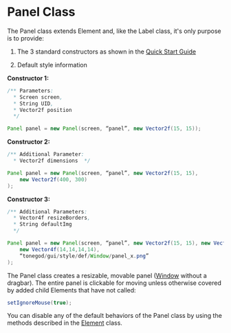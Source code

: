 Panel Class
===========

The Panel class extends Element and, like the Label class, it's only
purpose is to provide:

1.  The 3 standard constructors as shown in the [Quick Start
    Guide](../../../jme3/contributions/tonegodgui/quickstart)

2.  Default style information

**Constructor 1:**

```java
/** Parameters:
  * Screen screen,
  * String UID,
  * Vector2f position
  */

Panel panel = new Panel(screen, “panel”, new Vector2f(15, 15));
```

**Constructor 2:**

```java
/** Additional Parameter:
  * Vector2f dimensions  */

Panel panel = new Panel(screen, “panel”, new Vector2f(15, 15),
    new Vector2f(400, 300)
);
```

**Constructor 3:**

```java
/** Additional Parameters:
  * Vector4f resizeBorders,
  * String defaultImg
  */

Panel panel = new Panel(screen, “panel”, new Vector2f(15, 15), new Vector2f(400, 300),
    new Vector4f(14,14,14,14),
    “tonegod/gui/style/def/Window/panel_x.png”
);
```

The Panel class creates a resizable, movable panel
([Window](../../../jme3/contributions/tonegodgui/window) without a
dragbar). The entire panel is clickable for moving unless otherwise
covered by added child Elements that have not called:

```java
setIgnoreMouse(true);
```

You can disable any of the default behaviors of the Panel class by using
the methods described in the
[Element](../../../jme3/contributions/tonegodgui/element) class.
